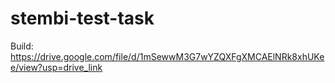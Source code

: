 # stembi-test-task
Build: https://drive.google.com/file/d/1mSewwM3G7wYZQXFgXMCAElNRk8xhUKee/view?usp=drive_link

